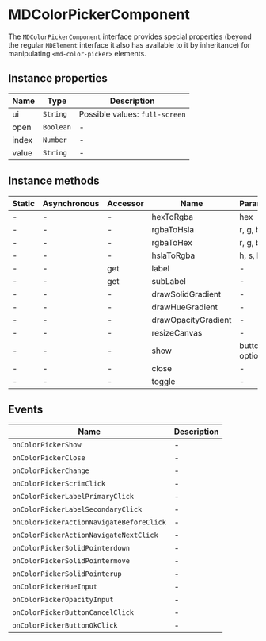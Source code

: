 # MDColorPickerComponent

The `MDColorPickerComponent` interface provides special properties (beyond the regular `MDElement` interface it also has available to it by inheritance) for manipulating `<md-color-picker>` elements.

## Instance properties

| Name  | Type     | Description                   |
|-------|----------|-------------------------------|
| ui    | `String` | Possible values: `full-screen`|
| open  | `Boolean`| -                             |
| index | `Number` | -                             |
| value | `String` | -                             |

## Instance methods

| Static | Asynchronous | Accessor | Name           | Parameters     |
|--------|--------------|----------|----------------|----------------|
| -      | -            | -        | hexToRgba      | hex            |
| -      | -            | -        | rgbaToHsla     | r, g, b, a = 1 |
| -      | -            | -        | rgbaToHex      | r, g, b, a = 1 |
| -      | -            | -        | hslaToRgba     | h, s, l, a = 1 |
| -      | -            | get      | label          | -              |
| -      | -            | get      | subLabel       | -              |
| -      | -            | -        | drawSolidGradient | -          |
| -      | -            | -        | drawHueGradient   | -          |
| -      | -            | -        | drawOpacityGradient| -        |
| -      | -            | -        | resizeCanvas      | -          |
| -      | -            | -        | show             | button, options |
| -      | -            | -        | close            | -              |
| -      | -            | -        | toggle           | -              |

## Events

| Name                               | Description |
|------------------------------------|-------------|
| `onColorPickerShow`                | -           |
| `onColorPickerClose`               | -           |
| `onColorPickerChange`              | -           |
| `onColorPickerScrimClick`          | -           |
| `onColorPickerLabelPrimaryClick`   | -           |
| `onColorPickerLabelSecondaryClick` | -           |
| `onColorPickerActionNavigateBeforeClick` | -     |
| `onColorPickerActionNavigateNextClick`   | -     |
| `onColorPickerSolidPointerdown`    | -           |
| `onColorPickerSolidPointermove`    | -           |
| `onColorPickerSolidPointerup`      | -           |
| `onColorPickerHueInput`            | -           |
| `onColorPickerOpacityInput`        | -           |
| `onColorPickerButtonCancelClick`   | -           |
| `onColorPickerButtonOkClick`       | -           |
